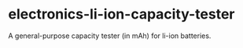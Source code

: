 # electronics-li-ion-capacity-tester
A general-purpose capacity tester (in mAh) for li-ion batteries.
